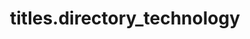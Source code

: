 ---
layout: directory
title: titles.directory_technology
tag: technology
namespace: directory/technology
permalink: /directory/technology/
permalink_fr: /repertoire/technologie/
category: directory
---